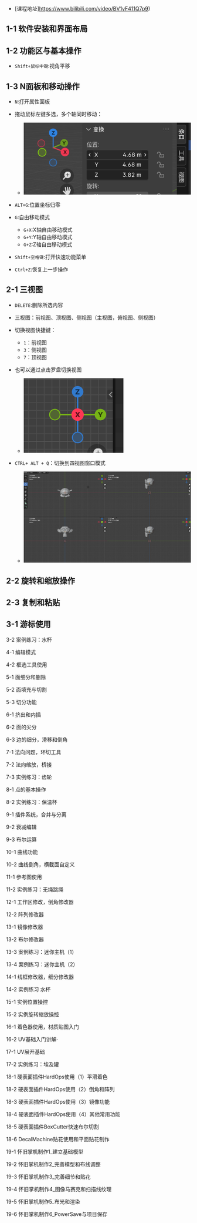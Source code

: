 - [课程地址]https://www.bilibili.com/video/BV1vF411Q7p9)

## 1-1 软件安装和界面布局


## 1-2 功能区与基本操作
- `Shift+鼠标中键`:视角平移


## 1-3 N面板和移动操作
- `N`:打开属性面板

- 拖动鼠标左键多选，多个轴同时移动：
    - ![](res/01-01.png)
- `ALT+G`:位置坐标归零

- `G`:自由移动模式
    - `G+X`:X轴自由移动模式
    - `G+Y`:Y轴自由移动模式
    - `G+Z`:Z轴自由移动模式

- `Shift+空格键`:打开快速功能菜单
- `Ctrl+Z`:恢复上一步操作


## 2-1 三视图
- `DELETE`:删除所选内容

- 三视图：前视图、顶视图、侧视图（主视图，俯视图、侧视图）

- 切换视图快捷键：
    - `1`：前视图
    - `3`：侧视图
    - `7`：顶视图

- 也可以通过点击罗盘切换视图
    - ![](res/01-02.png)

- `CTRL+ ALT + Q`：切换到四视图窗口模式
    - ![](res/01-03.png)

## 2-2 旋转和缩放操作


## 2-3 复制和粘贴


## 3-1 游标使用


3-2 案例练习：水杯

4-1 编辑模式

4-2 框选工具使用

5-1 面细分和删除

5-2 面填充与切割

5-3 切分功能

6-1 挤出和内插

6-2 面的尖分

6-3 边的细分，滑移和倒角

7-1 法向问题，环切工具

7-2 法向缩放，桥接

7-3 实例练习：齿轮

8-1 点的基本操作

8-2 实例练习：保温杯

9-1 插件系统，合并与分离

9-2 衰减编辑

9-3 布尔运算

10-1 曲线功能

10-2 曲线倒角，横截面自定义

11-1 参考图使用

11-2 实例练习：无绳跳绳

12-1 工作区修改，倒角修改器

12-2 阵列修改器

13-1 镜像修改器

13-2 布尔修改器

13-3 案例练习：迷你主机（1）

13-4 案例练习：迷你主机（2）

14-1 线框修改器，细分修改器

14-2 实例练习 水杯

15-1 实例位置操控

15-2 实例旋转缩放操控

16-1 着色器使用，材质贴图入门

16-2 UV基础入门讲解·

17-1 UV展开基础

17-2 实例练习：埃及罐

18-1 硬表面插件HardOps使用（1）平滑着色

18-2 硬表面插件HardOps使用（2）倒角和阵列

18-3 硬表面插件HardOps使用（3）镜像功能

18-4 硬表面插件HardOps使用（4）其他常用功能

18-5 硬表面插件BoxCutter快速布尔切割

18-6 DecalMachine贴花使用和平面贴花制作

19-1 怀旧掌机制作1_建立基础模型

19-2 怀旧掌机制作2_完善模型和布线调整

19-3 怀旧掌机制作3_完善细节和贴花

19-4 怀旧掌机制作4_图像马赛克和扫描线纹理

19-5 怀旧掌机制作5_布光和渲染

19-6 怀旧掌机制作6_PowerSave与项目保存

